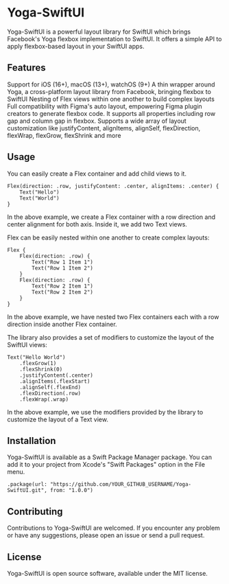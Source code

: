 # Yoga-SwiftUI
Yoga-SwiftUI is a powerful layout library for SwiftUI which brings Facebook's Yoga flexbox implementation to SwiftUI. It offers a simple API to apply flexbox-based layout in your SwiftUI apps.

## Features
Support for iOS (16+), macOS (13+), watchOS (9+)
A thin wrapper around Yoga, a cross-platform layout library from Facebook, bringing flexbox to SwiftUI
Nesting of Flex views within one another to build complex layouts
Full compatibility with Figma's auto layout, empowering Figma plugin creators to generate flexbox code. It supports all properties including row gap and column gap in flexbox.
Supports a wide array of layout customization like justifyContent, alignItems, alignSelf, flexDirection, flexWrap, flexGrow, flexShrink and more

## Usage
You can easily create a Flex container and add child views to it.

```
Flex(direction: .row, justifyContent: .center, alignItems: .center) {
    Text("Hello")
    Text("World")
}
```

In the above example, we create a Flex container with a row direction and center alignment for both axis. Inside it, we add two Text views.

Flex can be easily nested within one another to create complex layouts:

```
Flex {
    Flex(direction: .row) {
        Text("Row 1 Item 1")
        Text("Row 1 Item 2")
    }
    Flex(direction: .row) {
        Text("Row 2 Item 1")
        Text("Row 2 Item 2")
    }
}
```
In the above example, we have nested two Flex containers each with a row direction inside another Flex container.

The library also provides a set of modifiers to customize the layout of the SwiftUI views:

```
Text("Hello World")
    .flexGrow(1)
    .flexShrink(0)
    .justifyContent(.center)
    .alignItems(.flexStart)
    .alignSelf(.flexEnd)
    .flexDirection(.row)
    .flexWrap(.wrap)
```

In the above example, we use the modifiers provided by the library to customize the layout of a Text view.

## Installation
Yoga-SwiftUI is available as a Swift Package Manager package. You can add it to your project from Xcode's "Swift Packages" option in the File menu.

```
.package(url: "https://github.com/YOUR_GITHUB_USERNAME/Yoga-SwiftUI.git", from: "1.0.0")
```

## Contributing
Contributions to Yoga-SwiftUI are welcomed. If you encounter any problem or have any suggestions, please open an issue or send a pull request.

## License
Yoga-SwiftUI is open source software, available under the MIT license.
